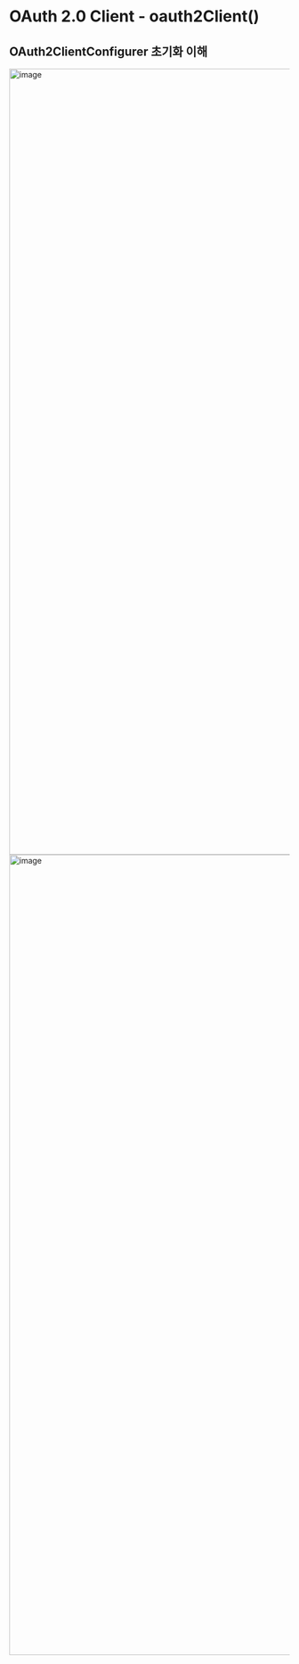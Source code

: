 # OAuth 2.0 Client - oauth2Client()

## OAuth2ClientConfigurer 초기화 이해

<img width="1411" alt="image" src="https://user-images.githubusercontent.com/40031858/202156064-80ae8009-aed8-41ea-994a-d34dc395d6b9.png">

<img width="1437" alt="image" src="https://user-images.githubusercontent.com/40031858/202156193-94549c0c-a62c-45f6-bf37-4f828a136a8d.png">
